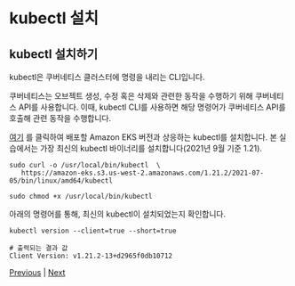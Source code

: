 # kubectl 설치

## kubectl 설치하기
kubectl은 쿠버네티스 클러스터에 명령을 내리는 CLI입니다.

쿠버네티스는 오브젝트 생성, 수정 혹은 삭제와 관련한 동작을 수행하기 위해 쿠버네티스 API를 사용합니다. 이때, kubectl CLI를 사용하면 해당 명령어가 쿠버네티스 API를 호출해 관련 동작을 수행합니다.

[여기](https://docs.aws.amazon.com/eks/latest/userguide/install-kubectl.html) 를 클릭하여 배포할 Amazon EKS 버전과 상응하는 kubectl를 설치합니다. 본 실습에서는 가장 최신의 kubectl 바이너리를 설치합니다(2021년 9월 기준 1.21).

```
sudo curl -o /usr/local/bin/kubectl  \
   https://amazon-eks.s3.us-west-2.amazonaws.com/1.21.2/2021-07-05/bin/linux/amd64/kubectl
```

```
sudo chmod +x /usr/local/bin/kubectl
```

아래의 명령어를 통해, 최신의 kubectl이 설치되었는지 확인합니다.

```
kubectl version --client=true --short=true
```

```
# 출력되는 결과 값
Client Version: v1.21.2-13+d2965f0db10712
```

[Previous](./200-aws-cli.md) | [Next](./400-etc.md)
